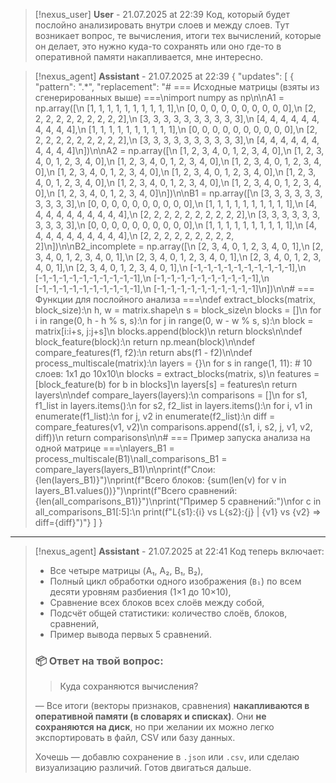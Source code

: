 >[!nexus_user] **User** - 21.07.2025 at 22:39
> Код, который будет послойно анализировать внутри слоев и между слоев. Тут возникает вопрос, те вычисления, итоги тех вычислений, которые он делает, это нужно куда-то сохранять или оно где-то в оперативной памяти накапливается, мне интересно.
<!-- UID: 8f5d2133-e848-4d73-98b3-68143912677a -->




>[!nexus_agent] **Assistant** - 21.07.2025 at 22:39
> {
>  "updates": [
>  {
>  "pattern": ".*",
>  "replacement": "# === Исходные матрицы (взяты из сгенерированных выше) ===\nimport numpy as np\n\nA1 = np.array([\n [1, 1, 1, 1, 1, 1, 1, 1, 1, 1],\n [0, 0, 0, 0, 0, 0, 0, 0, 0, 0],\n [2, 2, 2, 2, 2, 2, 2, 2, 2, 2],\n [3, 3, 3, 3, 3, 3, 3, 3, 3, 3],\n [4, 4, 4, 4, 4, 4, 4, 4, 4, 4],\n [1, 1, 1, 1, 1, 1, 1, 1, 1, 1],\n [0, 0, 0, 0, 0, 0, 0, 0, 0, 0],\n [2, 2, 2, 2, 2, 2, 2, 2, 2, 2],\n [3, 3, 3, 3, 3, 3, 3, 3, 3, 3],\n [4, 4, 4, 4, 4, 4, 4, 4, 4, 4]\n])\n\nA2 = np.array([\n [1, 2, 3, 4, 0, 1, 2, 3, 4, 0],\n [1, 2, 3, 4, 0, 1, 2, 3, 4, 0],\n [1, 2, 3, 4, 0, 1, 2, 3, 4, 0],\n [1, 2, 3, 4, 0, 1, 2, 3, 4, 0],\n [1, 2, 3, 4, 0, 1, 2, 3, 4, 0],\n [1, 2, 3, 4, 0, 1, 2, 3, 4, 0],\n [1, 2, 3, 4, 0, 1, 2, 3, 4, 0],\n [1, 2, 3, 4, 0, 1, 2, 3, 4, 0],\n [1, 2, 3, 4, 0, 1, 2, 3, 4, 0],\n [1, 2, 3, 4, 0, 1, 2, 3, 4, 0]\n])\n\nB1 = np.array([\n [3, 3, 3, 3, 3, 3, 3, 3, 3, 3],\n [0, 0, 0, 0, 0, 0, 0, 0, 0, 0],\n [1, 1, 1, 1, 1, 1, 1, 1, 1, 1],\n [4, 4, 4, 4, 4, 4, 4, 4, 4, 4],\n [2, 2, 2, 2, 2, 2, 2, 2, 2, 2],\n [3, 3, 3, 3, 3, 3, 3, 3, 3, 3],\n [0, 0, 0, 0, 0, 0, 0, 0, 0, 0],\n [1, 1, 1, 1, 1, 1, 1, 1, 1, 1],\n [4, 4, 4, 4, 4, 4, 4, 4, 4, 4],\n [2, 2, 2, 2, 2, 2, 2, 2, 2, 2]\n])\n\nB2_incomplete = np.array([\n [2, 3, 4, 0, 1, 2, 3, 4, 0, 1],\n [2, 3, 4, 0, 1, 2, 3, 4, 0, 1],\n [2, 3, 4, 0, 1, 2, 3, 4, 0, 1],\n [2, 3, 4, 0, 1, 2, 3, 4, 0, 1],\n [2, 3, 4, 0, 1, 2, 3, 4, 0, 1],\n [-1,-1,-1,-1,-1,-1,-1,-1,-1,-1],\n [-1,-1,-1,-1,-1,-1,-1,-1,-1,-1],\n [-1,-1,-1,-1,-1,-1,-1,-1,-1,-1],\n [-1,-1,-1,-1,-1,-1,-1,-1,-1,-1],\n [-1,-1,-1,-1,-1,-1,-1,-1,-1,-1]\n])\n\n# === Функции для послойного анализа ===\ndef extract_blocks(matrix, block_size):\n h, w = matrix.shape\n s = block_size\n blocks = []\n for i in range(0, h - h % s, s):\n for j in range(0, w - w % s, s):\n block = matrix[i:i+s, j:j+s]\n blocks.append(block)\n return blocks\n\ndef block_feature(block):\n return np.mean(block)\n\ndef compare_features(f1, f2):\n return abs(f1 - f2)\n\ndef process_multiscale(matrix):\n layers = {}\n for s in range(1, 11): # 10 слоев: 1x1 до 10x10\n blocks = extract_blocks(matrix, s)\n features = [block_feature(b) for b in blocks]\n layers[s] = features\n return layers\n\ndef compare_layers(layers):\n comparisons = []\n for s1, f1_list in layers.items():\n for s2, f2_list in layers.items():\n for i, v1 in enumerate(f1_list):\n for j, v2 in enumerate(f2_list):\n diff = compare_features(v1, v2)\n comparisons.append((s1, i, s2, j, v1, v2, diff))\n return comparisons\n\n# === Пример запуска анализа на одной матрице ===\nlayers_B1 = process_multiscale(B1)\nall_comparisons_B1 = compare_layers(layers_B1)\n\nprint(f\"Слои: {len(layers_B1)}\")\nprint(f\"Всего блоков: {sum(len(v) for v in layers_B1.values())}\")\nprint(f\"Всего сравнений: {len(all_comparisons_B1)}\")\nprint(\"Пример 5 сравнений:\")\nfor c in all_comparisons_B1[:5]:\n print(f\"L{s1}:{i} vs L{s2}:{j} | {v1} vs {v2} => diff={diff}\")"}
>  ]
> }
<!-- UID: 3ce738b9-6df1-4f39-ad7e-59a56017642f -->

---

>[!nexus_agent] **Assistant** - 21.07.2025 at 22:41
> Код теперь включает:
> 
> - Все четыре матрицы (A₁, A₂, B₁, B₂),
> - Полный цикл обработки одного изображения (`B₁`) по всем десяти уровням разбиения (1×1 до 10×10),
> - Сравнение всех блоков всех слоёв между собой,
> - Подсчёт общей статистики: количество слоёв, блоков, сравнений,
> - Пример вывода первых 5 сравнений.
> 
> ### 📦 Ответ на твой вопрос:
> 
> > Куда сохраняются вычисления?
> 
> — Все итоги (векторы признаков, сравнения) **накапливаются в оперативной памяти (в словарях и списках)**. 
> Они **не сохраняются на диск**, но при желании их можно легко экспортировать в файл, CSV или базу данных.
> 
> Хочешь — добавлю сохранение в `.json` или `.csv`, или сделаю визуализацию различий. Готов двигаться дальше.
<!-- UID: 1500d2c0-5d45-405b-93ae-900cdf9aee72 -->